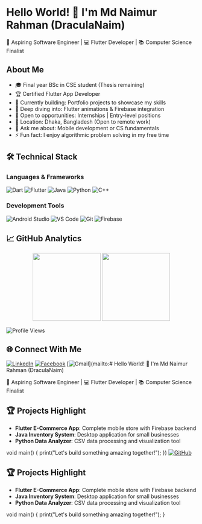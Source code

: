 # Hello World! 👋 I'm Md Naimur Rahman (DraculaNaim)

🚀 Aspiring Software Engineer | 💻 Flutter Developer | 📚 Computer Science Finalist

## About Me

- 🎓 Final year BSc in CSE student (Thesis remaining)
- 🏆 Certified Flutter App Developer
- 🔭 Currently building: Portfolio projects to showcase my skills
- 🌱 Deep diving into: Flutter animations & Firebase integration
- 💼 Open to opportunities: Internships | Entry-level positions
- 📍 Location: Dhaka, Bangladesh (Open to remote work)
- 💬 Ask me about: Mobile development or CS fundamentals
- ⚡ Fun fact: I enjoy algorithmic problem solving in my free time

## 🛠️ Technical Stack

### Languages & Frameworks
![Dart](https://img.shields.io/badge/Dart-0175C2?style=for-the-badge&logo=dart&logoColor=white)
![Flutter](https://img.shields.io/badge/Flutter-02569B?style=for-the-badge&logo=flutter&logoColor=white)
![Java](https://img.shields.io/badge/Java-ED8B00?style=for-the-badge&logo=openjdk&logoColor=white)
![Python](https://img.shields.io/badge/Python-3776AB?style=for-the-badge&logo=python&logoColor=white)
![C++](https://img.shields.io/badge/C%2B%2B-00599C?style=for-the-badge&logo=c%2B%2B&logoColor=white)

### Development Tools
![Android Studio](https://img.shields.io/badge/Android_Studio-3DDC84?style=for-the-badge&logo=android-studio&logoColor=white)
![VS Code](https://img.shields.io/badge/VS_Code-007ACC?style=for-the-badge&logo=visual-studio-code&logoColor=white)
![Git](https://img.shields.io/badge/Git-F05032?style=for-the-badge&logo=git&logoColor=white)
![Firebase](https://img.shields.io/badge/Firebase-FFCA28?style=for-the-badge&logo=firebase&logoColor=black)

## 📈 GitHub Analytics

<div align="center">
  <img height="180em" src="https://github-readme-stats.vercel.app/api?username=draculanaim&show_icons=true&theme=dracula&include_all_commits=true&count_private=true"/>
  <img height="180em" src="https://github-readme-stats.vercel.app/api/top-langs/?username=draculanaim&layout=compact&langs_count=8&theme=dracula"/>
</div>

![Profile Views](https://komarev.com/ghpvc/?username=draculanaim&color=blueviolet&style=flat-square)

## 🌐 Connect With Me

[![LinkedIn](https://img.shields.io/badge/LinkedIn-0077B5?style=for-the-badge&logo=linkedin&logoColor=white)](https://www.linkedin.com/in/md-naimur-rahman4755/)
[![Facebook](https://img.shields.io/badge/Facebook-1877F2?style=for-the-badge&logo=facebook&logoColor=white)](https://www.facebook.com/draculanaim)
[![Gmail](https://img.shields.io/badge/Gmail-D14836?style=for-the-badge&logo=gmail&logoColor=white)](mailto:# Hello World! 👋 I'm Md Naimur Rahman (DraculaNaim)

🚀 Aspiring Software Engineer | 💻 Flutter Developer | 📚 Computer Science Finalist


## 🏆 Projects Highlight

- **Flutter E-Commerce App**: Complete mobile store with Firebase backend
- **Java Inventory System**: Desktop application for small businesses
- **Python Data Analyzer**: CSV data processing and visualization tool


void main() {
  print("Let's build something amazing together!");
})
[![GitHub](https://img.shields.io/badge/GitHub-100000?style=for-the-badge&logo=github&logoColor=white)](https://github.com/draculanaim)

## 🏆 Projects Highlight

- **Flutter E-Commerce App**: Complete mobile store with Firebase backend
- **Java Inventory System**: Desktop application for small businesses
- **Python Data Analyzer**: CSV data processing and visualization tool


void main() {
  print("Let's build something amazing together!");
}
